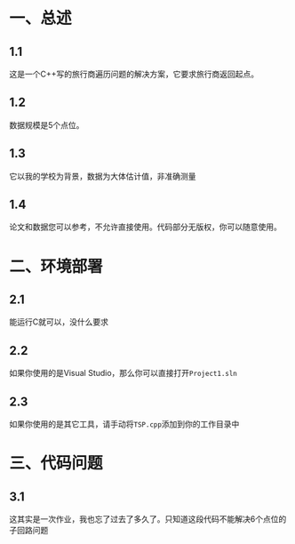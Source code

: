 # 一、总述
## 1.1
 这是一个C++写的旅行商遍历问题的解决方案，它要求旅行商返回起点。
## 1.2
 数据规模是5个点位。
## 1.3
 它以我的学校为背景，数据为大体估计值，非准确测量
## 1.4
 论文和数据您可以参考，不允许直接使用。代码部分无版权，你可以随意使用。

# 二、环境部署
## 2.1
 能运行C就可以，没什么要求
## 2.2
 如果你使用的是Visual Studio，那么你可以直接打开`Project1.sln`
## 2.3
 如果你使用的是其它工具，请手动将`TSP.cpp`添加到你的工作目录中

# 三、代码问题
## 3.1
 这其实是一次作业，我也忘了过去了多久了。只知道这段代码不能解决6个点位的子回路问题